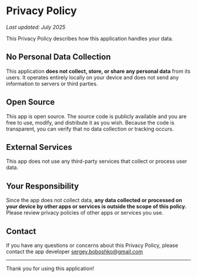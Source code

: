 
# Privacy Policy

_Last updated: July 2025_

This Privacy Policy describes how this application handles your data.

## No Personal Data Collection

This application **does not collect, store, or share any personal data** from its users. It operates entirely locally on your device and does not send any information to servers or third parties.

## Open Source

This app is open source. The source code is publicly available and you are free to use, modify, and distribute it as you wish. Because the code is transparent, you can verify that no data collection or tracking occurs.

## External Services

This app does not use any third-party services that collect or process user data.

## Your Responsibility

Since the app does not collect data, **any data collected or processed on your device by other apps or services is outside the scope of this policy.** Please review privacy policies of other apps or services you use.

## Contact

If you have any questions or concerns about this Privacy Policy, please contact the app developer sergey.boboshko@gmail.com

---

Thank you for using this application!

